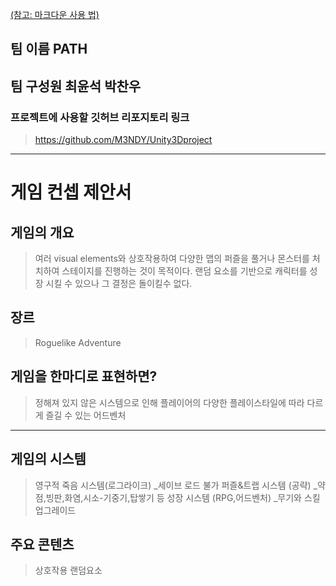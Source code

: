 [(참고: 마크다운 사용 법)](https://gist.github.com/ihoneymon/652be052a0727ad59601)

## 팀 이름 PATH
## 팀 구성원 최윤석 박찬우
### 프로젝트에 사용할 깃허브 리포지토리 링크
>https://github.com/M3NDY/Unity3Dproject
* * *

# 게임 컨셉 제안서 

## 게임의 개요
> 여러 visual elements와 상호작용하여 다양한 맵의 퍼즐을 풀거나 몬스터를 처치하여 스테이지를 진행하는 것이 목적이다. 랜덤 요소를 기반으로 캐릭터를 성장 시킬 수 있으나 그 결정은 돌이킬수 없다.

## 장르 
>Roguelike Adventure

## 게임을 한마디로 표현하면?
>정해져 있지 않은 시스템으로 인해 플레이어의 다양한 플레이스타일에 따라 다르게 즐길 수 있는 어드벤처
* * *

## 게임의 시스템
> 영구적 죽음 시스템(로그라이크) _세이브 로드 불가
> 퍼즐&트랩 시스템 (공략) _약점,빙판,화염,시소-기중기,탑쌓기 등 
> 성장 시스템 (RPG,어드벤처) _무기와 스킬 업그레이드

## 주요 콘텐츠
> 상호작용
> 랜덤요소
